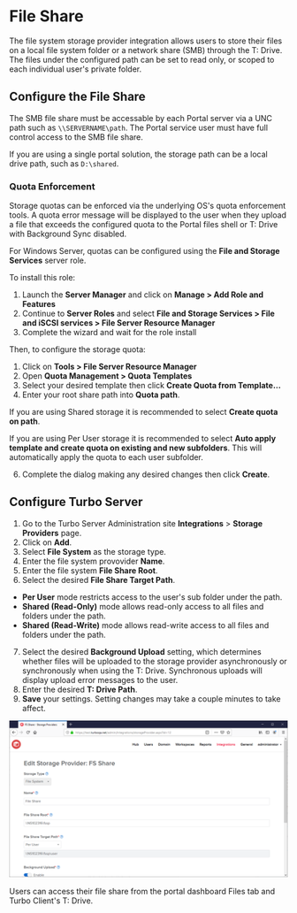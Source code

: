 # File Share

The file system storage provider integration allows users to store their files on a local file system folder or a network share (SMB) through the T: Drive. The files under the configured path can be set to read only, or scoped to each individual user's private folder.

## Configure the File Share

The SMB file share must be accessable by each Portal server via a UNC path such as `\\SERVERNAME\path`. The Portal service user must have full control access to the SMB file share.

If you are using a single portal solution, the storage path can be a local drive path, such as `D:\shared`.

### Quota Enforcement

Storage quotas can be enforced via the underlying OS's quota enforcement tools. A quota error message will be displayed to the user when they upload a file that exceeds the configured quota to the Portal files shell or T: Drive with Background Sync disabled.

For Windows Server, quotas can be configured using the **File and Storage Services** server role.

To install this role:

1. Launch the **Server Manager** and click on **Manage > Add Role and Features**
2. Continue to **Server Roles** and select **File and Storage Services > File and iSCSI services > File Server Resource Manager**
3. Complete the wizard and wait for the role install

Then, to configure the storage quota:

1. Click on **Tools > File Server Resource Manager**
2. Open **Quota Management > Quota Templates**
3. Select your desired template then click **Create Quota from Template…**
4. Enter your root share path into **Quota path**.

If you are using Shared storage it is recommended to select **Create quota on path**.

If you are using Per User storage it is recommended to select **Auto apply template and create quota on existing and new subfolders**. This will automatically apply the quota to each user subfolder.

6. Complete the dialog making any desired changes then click **Create**.

## Configure Turbo Server

1. Go to the Turbo Server Administration site **Integrations** > **Storage Providers** page.
2. Click on **Add**.
3. Select **File System** as the storage type.
4. Enter the file system provovider **Name**.
5. Enter the file system **File Share Root**.
6. Select the desired **File Share Target Path**.

- **Per User** mode restricts access to the user's sub folder under the path.
- **Shared (Read-Only)** mode allows read-only access to all files and folders under the path.
- **Shared (Read-Write)** mode allows read-write access to all files and folders under the path.

7. Select the desired **Background Upload** setting, which determines whether files will be uploaded to the storage provider asynchronously or synchronously when using the T: Drive. Synchronous uploads will display upload error messages to the user.
8. Enter the desired **T: Drive Path**.
9. **Save** your settings. Setting changes may take a couple minutes to take affect.

![File System Storage Provider](/images/fs-storage-provider2.png)

Users can access their file share from the portal dashboard Files tab and Turbo Client's T: Drive.
